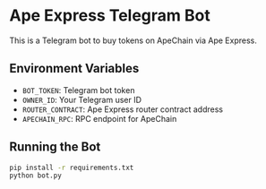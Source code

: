 # Ape Express Telegram Bot

This is a Telegram bot to buy tokens on ApeChain via Ape Express.
## Environment Variables
- `BOT_TOKEN`: Telegram bot token
- `OWNER_ID`: Your Telegram user ID
- `ROUTER_CONTRACT`: Ape Express router contract address
- `APECHAIN_RPC`: RPC endpoint for ApeChain
## Running the Bot
```bash
pip install -r requirements.txt
python bot.py
```
